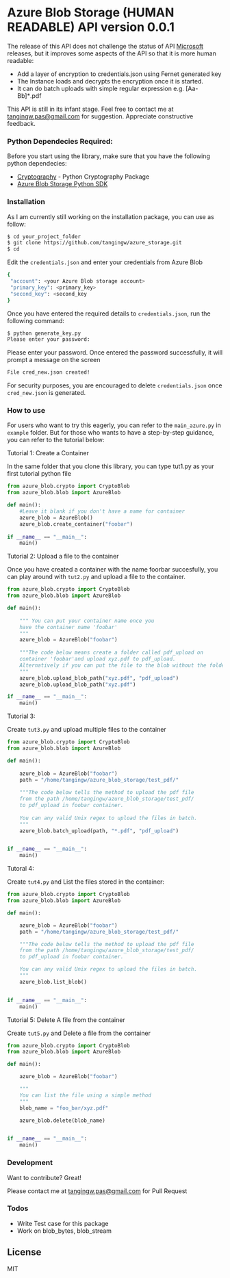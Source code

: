 # Azure Blob Storage (HUMAN READABLE) API version 0.0.1

The release of this API does not challenge the status of API [Microsoft] releases, but it improves some aspects of the API so that it is more human readable:
  - Add a layer of encryption to credentials.json using Fernet generated key
  - The Instance loads and decrypts the encryption once it is started.
  - It can do batch uploads with simple regular expression e.g. [Aa-Bb]*.pdf

This API is still in its infant stage. Feel free to contact me at <tangingw.pas@gmail.com> for suggestion. Appreciate constructive feedback.

### Python Dependecies Required:

Before you start using the library, make sure that you have the following python dependecies:
* [Cryptography] - Python Cryptography Package
* [Azure Blob Storage Python SDK] 

### Installation

As I am currently still working on the installation package, you can use as follow:

```sh
$ cd your_project_folder
$ git clone https://github.com/tangingw/azure_storage.git
$ cd 
```

Edit the ```credentials.json``` and enter your credentials from Azure Blob

```sh
{
 "account": <your Azure Blob storage account>
 "primary_key": <primary_key>
 "second_key": <second_key
}
```

Once you have entered the required details to ```credentials.json```, run the following command:
```sh
$ python generate_key.py
Please enter your password:
```
Please enter your password. Once entered the password successfully, it will prompt a message on the screen

```sh
File cred_new.json created!
```

For security purposes, you are encouraged to delete ```credentials.json``` once ```cred_new.json``` is generated. 
### How to use

For users who want to try this eagerly, you can refer to the ```main_azure.py``` in ```example``` folder. But for those who wants to have a step-by-step guidance, you can refer to the tutorial below:

Tutorial 1: Create a Container

In the same folder that you clone this library, you can type tut1.py as your first tutorial python file
```python
from azure_blob.crypto import CryptoBlob
from azure_blob.blob import AzureBlob

def main():
    #Leave it blank if you don't have a name for container
    azure_blob = AzureBlob() 
    azure_blob.create_container("foobar")
    
if __name__ == "__main__":
    main()
```

Tutorial 2: Upload a file to the container

Once you have created a container with the name foorbar succesfully, you can play around with ```tut2.py``` and upload a file to the container.
```python
from azure_blob.crypto import CryptoBlob
from azure_blob.blob import AzureBlob

def main():
   
    """ You can put your container name once you
    have the container name 'foobar'
    """
    azure_blob = AzureBlob("foobar")
    
    """The code below means create a folder called pdf_upload on 
    container 'foobar'and upload xyz.pdf to pdf_upload. 
    Alternatively if you can put the file to the blob without the folder
    """
    azure_blob.upload_blob_path("xyz.pdf", "pdf_upload")
    azure_blob.upload_blob_path("xyz.pdf")

if __name__ == "__main__":
    main()
```
Tutorial 3:

Create ```tut3.py``` and upload multiple files to the container
```python
from azure_blob.crypto import CryptoBlob
from azure_blob.blob import AzureBlob

def main():
 
    azure_blob = AzureBlob("foobar")
    path = "/home/tangingw/azure_blob_storage/test_pdf/"
   
    """The code below tells the method to upload the pdf file 
    from the path /home/tangingw/azure_blob_storage/test_pdf/ 
    to pdf_upload in foobar container. 
    
    You can any valid Unix regex to upload the files in batch.
    """
    azure_blob.batch_upload(path, "*.pdf", "pdf_upload")


if __name__ == "__main__":
    main()
```
Tutoral 4: 

Create ```tut4.py``` and List the files stored in the container:

```python
from azure_blob.crypto import CryptoBlob
from azure_blob.blob import AzureBlob

def main():

    azure_blob = AzureBlob("foobar")
    path = "/home/tangingw/azure_blob_storage/test_pdf/"

    """The code below tells the method to upload the pdf file
    from the path /home/tangingw/azure_blob_storage/test_pdf/
    to pdf_upload in foobar container.

    You can any valid Unix regex to upload the files in batch.
    """
    azure_blob.list_blob()


if __name__ == "__main__":
    main()
```

Tutorial 5: Delete A file from the container

Create ```tut5.py``` and Delete a file from the container

```python
from azure_blob.crypto import CryptoBlob
from azure_blob.blob import AzureBlob

def main():

    azure_blob = AzureBlob("foobar")

    """
    You can list the file using a simple method
    """
    blob_name = "foo_bar/xyz.pdf"

    azure_blob.delete(blob_name)


if __name__ == "__main__":
    main()

```

### Development

Want to contribute? Great!

Please contact me at <tangingw.pas@gmail.com> for Pull Request

### Todos

 - Write Test case for this package
 - Work on blob_bytes, blob_stream

License
----

MIT


[//]: # (These are reference links used in the body of this note and get stripped out when the markdown processor does its job. There is no need to format nicely because it shouldn't be seen. Thanks SO - http://stackoverflow.com/questions/4823468/store-comments-in-markdown-syntax)

   [Microsoft]: <https:www.microsoft.com> 
   [Azure Blob Storage Python SDK]: <https://github.com/Azure/azure-storage-python>
   [Cryptography]: <https://cryptography.io/en/latest/>
   
